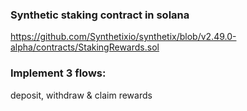 
### Synthetic staking contract in solana 

https://github.com/Synthetixio/synthetix/blob/v2.49.0-alpha/contracts/StakingRewards.sol

### Implement 3 flows: 

deposit, withdraw & claim rewards 
